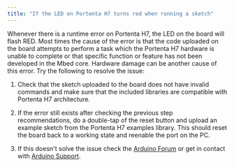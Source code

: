 ```yaml
---
title: "If the LED on Portenta H7 turns red when running a sketch"
---
```


Whenever there is a runtime error on Portenta H7, the LED on the board will flash RED. Most times the cause of the error is that the code uploaded on the board attempts to perform a task which the Portenta H7 hardware is unable to complete or that specific function or feature has not been developed in the Mbed core. Hardware damage can be another cause of this error. Try the following to resolve the issue:

1. Check that the sketch uploaded to the board does not have invalid commands and make sure that the included libraries are compatible with Portenta H7 architecture.

2. If the error still exists after checking the previous step recommendations, do a double-tap of the reset button and upload an example sketch from the Portenta H7 examples library. This should reset the board back to a working state and reenable the port on the PC.

3. If this doesn't solve the issue check the [Arduino Forum](https://forum.arduino.cc/c/hardware/portenta/91) or get in contact with [Arduino Support](https://www.arduino.cc/en/contact-us/).

